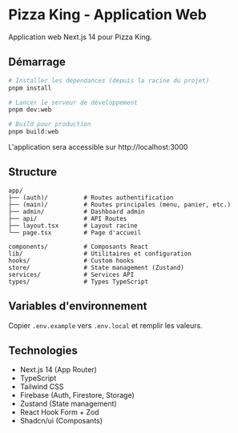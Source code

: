 # Pizza King - Application Web

Application web Next.js 14 pour Pizza King.

## Démarrage

```bash
# Installer les dépendances (depuis la racine du projet)
pnpm install

# Lancer le serveur de développement
pnpm dev:web

# Build pour production
pnpm build:web
```

L'application sera accessible sur http://localhost:3000

## Structure

```
app/
├── (auth)/          # Routes authentification
├── (main)/          # Routes principales (menu, panier, etc.)
├── admin/           # Dashboard admin
├── api/             # API Routes
├── layout.tsx       # Layout racine
└── page.tsx         # Page d'accueil

components/          # Composants React
lib/                 # Utilitaires et configuration
hooks/               # Custom hooks
store/               # State management (Zustand)
services/            # Services API
types/               # Types TypeScript
```

## Variables d'environnement

Copier `.env.example` vers `.env.local` et remplir les valeurs.

## Technologies

- Next.js 14 (App Router)
- TypeScript
- Tailwind CSS
- Firebase (Auth, Firestore, Storage)
- Zustand (State management)
- React Hook Form + Zod
- Shadcn/ui (Composants)
